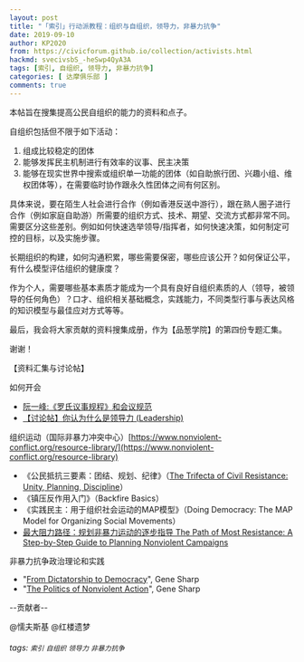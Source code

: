 ```yaml
---
layout: post
title: "「索引」行动派教程：组织与自组织，领导力，非暴力抗争"
date: 2019-09-10
author: KP2020
from: https://civicforum.github.io/collection/activists.html
hackmd: svecivsbS_-heSwp4QyA3A
tags: [索引, 自组织, 领导力, 非暴力抗争]
categories: [ 达摩俱乐部 ]
comments: true
---
```


本帖旨在搜集提高公民自组织的能力的资料和点子。


自组织包括但不限于如下活动：

1. 组成比较稳定的团体
2. 能够发挥民主机制进行有效率的议事、民主决策
3. 能够在现实世界中搜索或组织单一功能的团体（如自助旅行团、兴趣小组、维权团体等），在需要临时协作跟永久性团体之间有何区别。


具体来说，要在陌生人社会进行合作（例如香港反送中游行），跟在熟人圈子进行合作（例如家庭自助游）所需要的组织方式、技术、期望、交流方式都非常不同。需要区分这些差别。例如如何快速选举领导/指挥者，如何快速决策，如何制定可控的目标，以及实施步骤。


长期组织的构建，如何沟通积累，哪些需要保密，哪些应该公开？如何保证公平，有什么模型评估组织的健康度？


作为个人，需要哪些基本素质才能成为一个具有良好自组织素质的人（领导，被领导的任何角色）？口才、组织相关基础概念，实践能力，不同类型行事与表达风格的知识模型与最佳应对方式等等。


最后，我会将大家贡献的资料搜集成册，作为【品葱学院】的第四份专题汇集。


谢谢！


【资料汇集与讨论帖】

如何开会

- [阮一峰:《罗氏议事规程》和会议规范](https://pincong.rocks/article/4934)
- [【讨论帖】你认为什么是领导力 (Leadership)](https://pincong.rocks/question/5408)


组织运动（国际非暴力冲突中心）[https://www.nonviolent-conflict.org/resource-library/](https://www.nonviolent-conflict.org/resource-library)

- 《公民抵抗三要素：团结、规划、纪律》（[The Trifecta of Civil Resistance: Unity, Planning, Discipline](https://www.nonviolent-conflict.org/resource/the-trifecta-of-civil-resistance-unity-planning-discipline/)）
- 《镇压反作用入门》（Backfire Basics）
- 《实践民主：用于组织社会运动的MAP模型》（Doing Democracy: The MAP Model for Organizing Social Movements）
- [最大阻力路径：规划非暴力运动的逐步指导 The Path of Most Resistance: A Step-by-Step Guide to Planning Nonviolent Campaigns](https://www.nonviolent-conflict.org/resource/path-resistance-step-step-guide-planning-nonviolent-campaigns/)


非暴力抗争政治理论和实践

- "[From Dictatorship to Democracy](https://www.goodreads.com/book/show/1119326.From_Dictatorship_to_Democracy)", Gene Sharp
- "[The Politics of Nonviolent Action](https://www.goodreads.com/book/show/487044.The_Politics_of_Nonviolent_Actionac=1&from_search=true)", Gene Sharp


--贡献者--

@懦夫斯基 @红楼遗梦


###### tags: `索引` `自组织` `领导力` `非暴力抗争`

